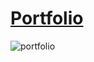 # [Portfolio](https://michelpomerantzeff.github.io/portfolio/)

![portfolio](https://user-images.githubusercontent.com/96065240/187036357-95462200-5681-468d-a90a-fdf502bffda8.PNG)
